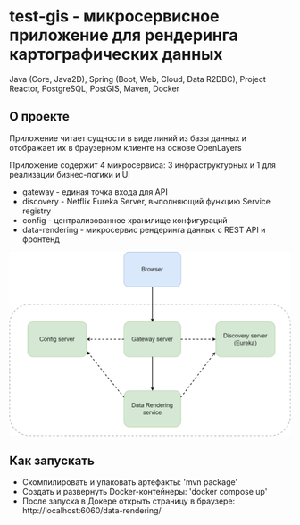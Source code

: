 # test-gis - микросервисное приложение для рендеринга картографических данных
Java (Core, Java2D), Spring (Boot, Web, Cloud, Data R2DBC), Project Reactor, PostgreSQL, PostGIS, Maven, Docker

## О проекте
Приложение читает сущности в виде линий из базы данных и отображает их в браузерном клиенте на основе OpenLayers

Приложение содержит 4 микросервиса: 3 инфраструктурных и 1 для реализации бизнес-логики и UI 

- gateway - единая точка входа для API
- discovery - Netflix Eureka Server, выполняющий функцию Service registry
- config - централизованное хранилище конфигураций
- data-rendering - микросервис рендеринга данных с REST API и фронтенд

![](project-structure.png)

## Как запускать

- Скомпилировать и упаковать артефакты: 'mvn package'
- Создать и развернуть Docker-контейнеры: 'docker compose up'
- После запуска в Докере открыть страницу в браузере: http://localhost:6060/data-rendering/